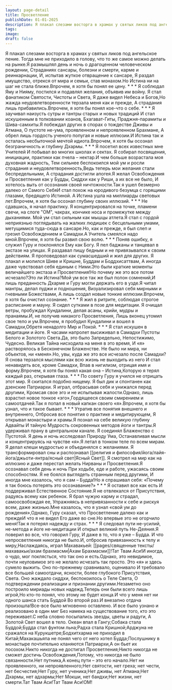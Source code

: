 ```yaml
---
layout: page-detail
title: Просветление
publishDate: 01-01-2025
description: Я плакал слезами восторга в храмах у святых ликов под ангельское пение. Тогда мне не приходило в голову, что то же самое можно делать на рынке.Я размышлял день и ночь о драгоценном человеческом рождении...
tags:
image:
draft: false
---
```

Я плакал слезами восторга в храмах у святых ликов под ангельское пение. Тогда мне не приходило в голову, что то же самое можно делать на рынке.Я размышлял день и ночь о драгоценном человеческом рождении, Страданиях сансары, болезни и смерти, карме и реинкарнации, И, испытав жуткое отвращение к сансаре, Я раздал имущество, отрекся от мира и семьи, став монахом.Но Истина ни на шаг не стала ближе.Впрочем, я хотя бы понял ее цену. \* \* \* Я соблюдал Яму и Нияму, постился и подавлял желания, объявив им войну. Я стал фанатиком Святости, Чистоты и Света, Я даже видел Небеса и Богов,Но жажда неудовлетворенности терзала меня как и прежде, А страдания лишь прибавились.Впрочем, я хотя бы понял кое-что о себе. \* \* \* Я заучивал наизусть сутры и тантры старых и новых традиций И стал искушенным в толковании коанов, Бхагават-Гиты, Праджня-парамиты и Шива-самхиты.Я побеждал других в спорах о тождестве Дживы и Атмана, О пустоте не-ума, проявленном и непроявленном Брахмане, А обрел лишь гордость ученого попугая и новые иллюзии.И Истина так и осталась несбыточной мечтой идиота.Впрочем, я хотя бы осознал безграничность и глубину Дхармы. \* \* \* Я посетил всех известных мне Учителей И побывал во многих школах и сектах. Я собирал посвящения, инициации, практики как пчела – нектар.И чем больше возрастала моя духовная жадность, Тем сильнее беспокоился мой ум и росли страдания и неудовлетворенность,Ведь теперь мои желания стали беспредельными, А страдания достигли апогея.Я желал Освобождения и Просветления как у Будды, Сиддхи как у Риши, а их все не было, И хотелось выть от осознания своей ничтожности.Так я ушел безмерно далеко от Самого СебяИ стал похож на юродивого безумца с горящими глазами, бредящего Истиной. А Истина ушла на миллиарды световых лет.Впрочем, я хотя бы осознал глубину своих иллюзий. \* \* \* Не сдавшись, я начал практику. Я концентрировался на точке, пламени свечи, на слоге "ОМ", чакрах, кончике носа и промежутке между дыханиями. Мой ум стал сильным как мышцы атлета.Я стал с гордой неприязнью поглядывать на жалких людишек с бесцельными умами, метущимися туда-сюда в сансаре.Но, как и прежде, я был слеп и грезил Освобождением и Самадхи.А Учитель смеялся надо мной.Впрочем, я хотя бы развил свою волю. \* \* \* Поняв ошибку, я служил Гуру и поклонялся Ему как Богу. Я пел баджаны и танцевал в экстазе на улицах. Я раздавал пищу бедным и не привязывался к своим действиям. Я проповедовал как сумасшедший и жил для других. Я плакал и молился Шиве и Кришне, Буддам и Боддхисаттвам, А иногда даже чувствовал себя единым с Ними.Это были краткие моменты величайшего экстаза и Просветления!Но почему же это все потом исчезало?Это ли Истина?Мой ум все так же был полон сомнений,И лишь преданность Дхарме и Гуру могли держать его в узде.Я читал мантры, делал пуджи и подношения, Визуализировал себя мирными и гневными Божествами, А лишь создал новые тонкие иллюзии.Впрочем, я хотя бы очистил сознание. \* \* \* Я жил в ритрите, соблюдая строгое расписание и мауну. Я сидел сутками в позе для медитации. Я очищал ветры, пробуждал Кундалини, делая асаны, крийи, мудры и пранаямы.И, не получив никакого Просветления, Лишь вконец утомил свое тело и ум.Впрочем, я пробудил Кундалини и вошел в Самадхи,Обретя ненадолго Мир и Покой. \* \* \* Я стал искушен в медитации и йоге. Я часами напролет высиживал в Самадхи Пустоты Белого и Золотого Света.Да, это было Запредельно, Непостижимо, Чудесно. Великая Тайна нисходила на меня в это время, И «я» растворялось в Бесконечном Блаженстве. Не было ни мира, ни объектов, ни «меня».Но, увы, куда же это все исчезало после Самадхи?Я снова терзался мыслями как всю жизнь не выходить из него И стал ненавидеть все, кроме Самадхи, Впав в нигилизм, отрицая имя и форму.Впрочем, я хотя бы понял какая она – Истина,Которую я терял каждый раз, открывая глаза. \* \* \* По совету Гуру я учился не отрицать этот мир. Я скитался подобно нищему. Я был дик и спонтанен как дзенские Патриархи. Я играл, отбрасывая себя и унижался перед другими, Кромсая свое эго и не испытывая жалости.Однако, лишь взрастил новое тонкое «эго»,Гордящееся своим смирением и самоотдачей.Так я попал в новый капкан своего «я».Впрочем, я хотя бы узнал, что и такое бывает. \* \* \* Утратив все понятия внешнего и внутреннего, Отбросив все понятия о практике и медитирующем, Я открывал монастыри и храмы.Я познал на себе великую глубину Адвайты И тайную Мудрость сокровенных методов йоги и тантры.Я удерживал прану в центральном канале. Я соединял Блаженство с Пустотой. Я день и ночь исследовал Природу Ума, Останавливая мысли и концентрируясь на чувстве «я».Я летал в тонком теле по всем мирам. Я делал клеши мудростью и объединялся с желаниями. Я трансформировал сны и распознавал [[религия и философия/йога/лайя-йога/джьоти-янтра/ясный свет|Ясный Свет]]. Я смотрел на мир как на иллюзию и даже перестал желать Нирваны и Просветления.Я осознавал себя день и ночь При ходьбе, еде и работе, ужасаясь своим способностям. Я не боялся выглядеть странным перед другими, И иногда мне казалось, что я сам – Будда!Но я спрашивал себя: «Почему я так боюсь потерять это осознавание?» \* \* \* Я оставил все как есть И поддерживал Естественное Состояние.Я не отвлекался от Присутствия, радуясь всему как ребенок. Я брал чужую карму и страдал, самоосвобождая ее, Упражняясь в непривязанности к себе и рискуя всем, даже жизнью.Мне казалось, что я узнал «свой ум до рождения»,Однако, Гуру сказал, что Просветление далеко как и преждеИ что я не видел Его даже во сне.Но впервые это не огорчило меня!Так я потерял надежду и страх. \* \* \* Я следовал пути не-усилий, не-метода и йоге не-медитации И открыл великий путь Не-Деяния.Я поверил во все, что говорил Гуру, И даже в то, что я уже – Будда. И что непросветления никогда не было.И, отбросив привязанность к телу и миру,Наслаждаясь, играл Махавакьей: [[pages/священные тексты/махавакьи/ахам брахмасми|Ахам Брахмасми]]!Тат Твам Аси!И иногда, о чудо, мог поклясться, что так оно и есть.Однако, это невидимое, почти неуловимое эго не желало исчезать так просто. Это «я» и здесь сумело выжить. Оно по-прежнему сравнивало, оценивало И требовало все большей самоотдачи, ясности, более глубокого Присутствия, Света. Оно жаждало сиддхи, беспокоилось о Теле Света, О подтверждении реализации и признании другими.Незаметно оно построило мириады новых надежд.Теперь они были всего лишь игрой,Но кто-то понял, что этому не будет конца.И что у меня нет ни одного шанса стать Буддой Во второй раз.И внезапно отдача произошла!Все-все было мгновенно оставлено. И все было узнано и реализовано в один миг Без намека на существование того, кто это переживает.С неба словно посыпались звезды, цветы и радуги, А Золотой Свет вошел в тело. Океан впал в Гангу;Собака стала Буддой;Будда стал фунтом льна;Радха стала Кришной;Арджуна не сражался на Курукшетре;Бодхитхарма не приходил в Китай;Махакашьяпа не понял чего от него хотел Будда;Послушнику в монастыре почтительно кланяются Патриархи,А он бьет их посохом.Никто никогда не достигал Просветления;Никто никогда не сможет достичь Освобождения,Потому, что никогда не было связанности.Нет путника,А конец пути – это его начало.Нет ни проявленного, ни непроявленного;Нет святости, нет греха; нет чести, нет бесчестия;Нет Гуру, нет ученика;Нет дживы, нет Атмана;Нет Дхармы, нет адхармы;Нет Мокши, нет бандхи;Нет жизни, нет смерти.Тат Твам Аси!Тат Твам Аси!ОМ!
